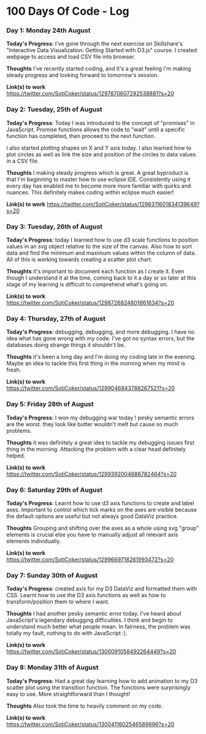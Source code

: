 # 100 Days Of Code - Log

### Day 1: Monday 24th August

**Today's Progress**: 
I've gone through the next exercise on Skillshare's "Interactive Data Visualization: Getting Started with D3.js" course. I created webpage to access and load CSV file into browser.

**Thoughts** I've recently started coding, and it's a great feeling I'm making steady progress and looking forward to tomorrow's session.

**Link(s) to work**
https://twitter.com/SotiCoker/status/1297870607292538881?s=20

### Day 2: Tuesday, 25th of August

**Today's Progress**: 
Today I was introduced to the concept of "promises" in JavaScript.  Promise functions allows the code to "wait" until a specific function has completed, then proceed to the next function.

I also started plotting shapes on X and Y axis today. I also learned how to plot circles as well as link the size and position of the circles to data values in a CSV file.

**Thoughts** 
I making steady progress which is great. A great byproduct is that I'm beginning to master how to use eclipse IDE. Consistently using it every day has enabled me to become more more familiar with quirks and nuances. This definitely makes coding within eclipse much easier!

**Link(s) to work**
https://twitter.com/SotiCoker/status/1298311601834139649?s=20

### Day 3: Tuesday, 26th of August

**Today's Progress**: 
today I learned how to use d3 scale functions to position values in an svg object relative to the size of the canvas. Also how to sort data and find the minimum and maximum values within the column of data. All of this is working towards creating a scatter plot chart.

**Thoughts** 
it's important to document each function as I create it. Even though I understand it at the time, coming back to it a day or so later at this stage of my learning is difficult to comprehend what's going on.


**Link(s) to work**
https://twitter.com/SotiCoker/status/1298726824801861634?s=20

### Day 4: Thursday, 27th of August

**Today's Progress**: 
debugging, debugging, and more debugging. I have no idea what has gone wrong with my code. I've got no syntax errors, but the databases doing strange things it shouldn't be.

**Thoughts** 
it's been a long day and I'm doing my coding late in the evening. Maybe an idea to tackle this first thing in the morning when my mind is fresh.

**Link(s) to work**
https://twitter.com/SotiCoker/status/1299046843788267521?s=20

### Day 5: Friday 28th of August

**Today's Progress**: 
I won my debugging war today ! pesky semantic errors are the worst. they look like butter wouldn't melt but cause so much problems.   

**Thoughts** 
it was definitely a great idea to tackle my debugging issues first thing in the morning.  Attacking the problem with a clear head definitely helped.

**Link(s) to work**
https://twitter.com/SotiCoker/status/1299392004686782464?s=20

### Day 6: Saturday 29th of August

**Today's Progress**: 
Learnt how to use d3 axis functions to create and label axes. Important to control which tick marks on the axes are visible because the default options are useful but not always good DataViz practice. 

**Thoughts** 
Grouping and shifting over the axes as a whole using svg "group" elements is crucial else you have to manually adjust all relevant axis elements individually.

**Link(s) to work**
https://twitter.com/SotiCoker/status/1299669718261993472?s=20

### Day 7: Sunday 30th of August

**Today's Progress**: 
created axis for my D3 DataViz and formatted them with CSS. Learnt how to use the D3 axis functions as well as how to transform/position them to where I want.	
 
**Thoughts** 
I had another pesky semantic error today. I've heard about JavaScript's legendary debugging difficulties. I think and begin to understand much better what people mean. In fairness, the problem was totally my fault, nothing to do with JavaScript :).

**Link(s) to work**
https://twitter.com/SotiCoker/status/1300091058492264449?s=20

### Day 8: Monday 31th of August

**Today's Progress**: 
Had a great day learning how to add animation to my D3 scatter plot using the transition function. The functions were surprisingly easy to use. More straightforward than I thought!

**Thoughts** 
Also took the time to heavily comment on my code.

**Link(s) to work**
https://twitter.com/SotiCoker/status/1300411602546589696?s=20
